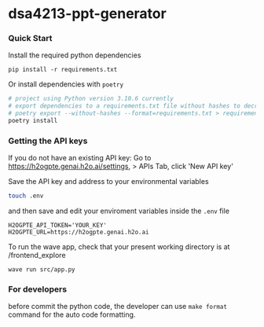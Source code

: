 # dsa4213-ppt-generator

### Quick Start
Install the required python dependencies
```
pip install -r requirements.txt
```
Or install dependencies with `poetry`
```bash
# project using Python version 3.10.6 currently
# export dependencies to a requirements.txt file without hashes to decrease time to resolve dependencies
# poetry export --without-hashes --format=requirements.txt > requirements.txt
poetry install
```

### Getting the API keys
If you do not have an existing API key:
    Go to https://h2ogpte.genai.h2o.ai/settings, > APIs Tab, click 'New API key'

Save the API key and address to your environmental variables
```bash
touch .env
```
and then save and edit your enviroment variables inside the `.env` file
```
H2OGPTE_API_TOKEN='YOUR_KEY'
H2OGPTE_URL=https://h2ogpte.genai.h2o.ai
```

To run the wave app, check that your present working directory is at /frontend_explore
```
wave run src/app.py
```
### For developers
before commit the python code, the developer can use `make format` command for the auto code formatting.
